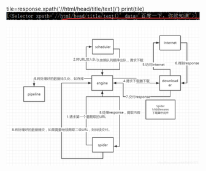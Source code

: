 tile=response.xpath('//html/head/title/text()')
print(tile)
![xpath结果](img.png)

![scrapy的工作流程](img_1.png)